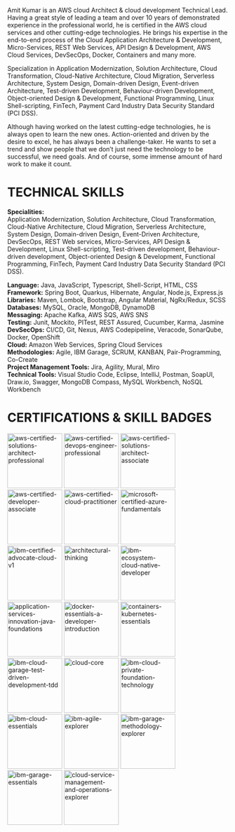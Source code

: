 Amit Kumar is an AWS cloud Architect & cloud development Technical Lead. Having a great style of leading a team and over 10 years of demonstrated experience in the professional world, he is certified in the AWS cloud services and other cutting-edge technologies. He brings his expertise in the end-to-end process of the Cloud Application Architecture & Development, Micro-Services, REST Web Services, API Design & Development, AWS Cloud Services, DevSecOps, Docker, Containers and many more.

Specialization in Application Modernization, Solution Architecture, Cloud Transformation, Cloud-Native Architecture, Cloud Migration, Serverless Architecture, System Design, Domain-driven Design, Event-driven Architecture, Test-driven Development, Behaviour-driven Development, Object-oriented Design & Development, Functional Programming, Linux Shell-scripting, FinTech, Payment Card Industry Data Security Standard (PCI DSS).

Although having worked on the latest cutting-edge technologies, he is always open to learn the new ones. Action-oriented and driven by the desire to excel, he has always been a challenge-taker. He wants to set a trend and show people that we don’t just need the technology to be successful, we need goals. And of course, some immense amount of hard work to make it count.

# TECHNICAL SKILLS
**Specialities:**  
Application Modernization, Solution Architecture, Cloud Transformation, Cloud-Native Architecture, Cloud Migration, Serverless Architecture, System Design, Domain-driven Design, Event-Driven Architecture, DevSecOps, REST Web services, Micro-Services, API Design & Development, Linux Shell-scripting, Test-driven development, Behaviour-driven development, Object-oriented Design & Development, Functional Programming, FinTech, Payment Card Industry Data Security Standard (PCI DSS).

**Language:**  Java, JavaScript, Typescript, Shell-Script, HTML, CSS  
**Framework:**  Spring Boot, Quarkus, Hibernate, Angular, Node.js, Express.js  
**Libraries:**  Maven, Lombok, Bootstrap, Angular Material, NgRx/Redux, SCSS  
**Databases:**  MySQL, Oracle, MongoDB, DynamoDB  
**Messaging:**  Apache Kafka, AWS SQS, AWS SNS  
**Testing:**  Junit, Mockito, PITest, REST Assured, Cucumber, Karma, Jasmine  
**DevSecOps:**  CI/CD, Git, Nexus, AWS Codepipeline, Veracode, SonarQube, Docker, OpenShift  
**Cloud:**  Amazon Web Services, Spring Cloud Services  
**Methodologies:**  Agile, IBM Garage, SCRUM, KANBAN, Pair-Programming, Co-Create  
**Project Management Tools:**  Jira, Agility, Mural, Miro  
**Technical Tools:**  Visual Studio Code, Eclipse, IntelliJ, Postman, SoapUI, Draw.io, Swagger, MongoDB Compass, MySQL Workbench, NoSQL Workbench

# CERTIFICATIONS & SKILL BADGES
[<img alt="aws-certified-solutions-architect-professional" src="https://user-images.githubusercontent.com/54850956/196749273-d189e3b0-1aa5-42c7-88ec-c78aa002d35a.png" height="125" width="125">](https://www.credly.com/badges/1a553df4-2078-4aca-b6c3-6f3c64efb348/public_url)
[<img alt="aws-certified-devops-engineer-professional" src="https://user-images.githubusercontent.com/54850956/196749266-79f2dbf5-96c9-49de-8b0b-9a0bbd37ea3f.png" height="125" width="125">](https://www.credly.com/badges/bb29330f-fa9b-4e4a-9f25-c8dc1abe8156/public_url)
[<img alt="aws-certified-solutions-architect-associate" src="https://user-images.githubusercontent.com/54850956/196749269-5d04b84b-e92d-487b-b05f-d3a9c0ba04eb.png" height="125" width="125">](https://www.credly.com/badges/b13074ab-029c-4bb2-bf24-dc0431a5dbb2/public_url)
[<img alt="aws-certified-developer-associate" src="https://user-images.githubusercontent.com/54850956/196749265-cc15f200-d441-496e-bd1a-782236e07620.png" height="125" width="125">](https://www.credly.com/badges/5ec2fd95-a3d9-4a35-b596-6422cb77e0fa/public_url)
[<img alt="aws-certified-cloud-practitioner" src="https://user-images.githubusercontent.com/54850956/196749257-c580043a-f781-412f-b7a8-60466d0b89b0.png" height="125" width="125">](https://www.credly.com/badges/2dd1176a-876b-43c0-a44b-ff5e796aac60/public_url)
[<img alt="microsoft-certified-azure-fundamentals" src="https://user-images.githubusercontent.com/54850956/196749330-3024892f-048f-48b3-b5d9-962af3b17a05.png" height="125" width="125">](https://www.credly.com/badges/abeaa994-ead8-49ea-b407-8882e81ba1e8/public_url)
[<img alt="ibm-certified-advocate-cloud-v1" src="https://user-images.githubusercontent.com/54850956/196749306-4b9e56e7-a53f-41ff-a78b-e0b6936b406c.png" height="125" width="125">](https://www.credly.com/badges/891b5287-99cb-4284-8bfd-3727d29236e7/public_url)
[<img alt="architectural-thinking" src="https://user-images.githubusercontent.com/54850956/196749339-8fa1e938-bed1-4c8b-993c-c9c84d285eea.png" height="125" width="125">](https://www.credly.com/badges/ca01803f-93a1-44ff-a084-88eba13bcdc3/public_url)
[<img alt="ibm-ecosystem-cloud-native-developer" src="https://user-images.githubusercontent.com/54850956/196749322-0543fab8-9127-43fd-aa77-992d53035fe1.png" height="125" width="125">](https://www.credly.com/badges/be0d1385-e8f0-45a9-b2d9-7458881b6f0a/public_url)
[<img alt="application-services-innovation-java-foundations" src="https://user-images.githubusercontent.com/54850956/196749334-f62e931e-fe70-4d6f-b5d2-08a579b138a4.png" height="125" width="125">](https://www.credly.com/badges/30749b22-153a-482c-a86f-c00f45e5d9bc/public_url)
[<img alt="docker-essentials-a-developer-introduction" src="https://user-images.githubusercontent.com/54850956/196749297-dcb21c79-47d6-46a1-97a4-c29acb5d0d3e.png" height="125" width="125">](https://www.credly.com/badges/7d14d9e6-fc8e-4c8b-8fb2-844653e0f85c/public_url)
[<img alt="containers-kubernetes-essentials" src="https://user-images.githubusercontent.com/54850956/196749291-264702e8-6f9f-47c5-92e6-d586655cf57f.png" height="125" width="125">](https://www.credly.com/badges/55873525-0b5e-492a-a36f-02d9f6d3aa04/public_url)
[<img alt="ibm-cloud-garage-test-driven-development-tdd" src="https://user-images.githubusercontent.com/54850956/196749313-ee22f50c-1da5-4dd7-8858-93cbcac4e39c.png" height="125" width="125">](https://www.credly.com/badges/6e8fec26-2cf0-4ced-ad75-22137e77765c/public_url)
[<img alt="cloud-core" src="https://user-images.githubusercontent.com/54850956/196749278-832cabec-8925-47d7-993f-8bcd16b67a78.png" height="125" width="125">](https://www.credly.com/badges/69bdb32b-643c-44e6-8e26-0629ebb32a90/public_url)
[<img alt="ibm-cloud-private-foundation-technology" src="https://user-images.githubusercontent.com/54850956/196749318-d67e238c-ac63-4a91-a55c-af7c82e3e7a9.png" height="125" width="125">](https://www.credly.com/badges/5890d8dd-ebd3-4fb4-bca8-65cba763edbf/public_url)
[<img alt="ibm-cloud-essentials" src="https://user-images.githubusercontent.com/54850956/196749309-f14ae235-032f-427b-a11a-c0a71dd001d8.png" height="125" width="125">](https://www.credly.com/badges/080f1830-2ed3-4fe8-aa14-4b18b9fe7b9d/public_url)
[<img alt="ibm-agile-explorer" src="https://user-images.githubusercontent.com/54850956/196749303-ab69494a-da4b-4a99-bcfa-2489133c0b08.png" height="125" width="125">](https://www.credly.com/badges/3dea2395-3c84-471d-8484-050e52df4d19/public_url)
[<img alt="ibm-garage-methodology-explorer" src="https://user-images.githubusercontent.com/54850956/196749326-fa6d8046-9c19-40a6-8c4c-1365e847154c.png" height="125" width="125">](https://www.credly.com/badges/e676ce1e-4cc7-49f4-8351-097ea5e4e8f5/public_url)
[<img alt="ibm-garage-essentials" src="https://user-images.githubusercontent.com/54850956/196749323-e8e86124-d806-425f-a99d-b3dccd1ad611.png" height="125" width="125">](https://www.credly.com/badges/d04b58d5-0e97-4755-9d17-a537945c2b74/public_url)
[<img alt="cloud-service-management-and-operations-explorer" src="https://user-images.githubusercontent.com/54850956/196749284-203ef265-eba1-4494-970c-2733feffad1b.png" height="125" width="125">](https://www.credly.com/badges/c2542e80-d2f4-419f-959e-70f03887f249/public_url)
